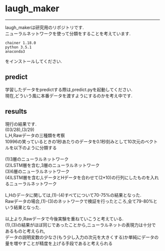 # laugh_maker

---

laugh_makerは研究用のリポジトリです.<br>
ニューラルネットワークを使って分類をすることを考えています.<br>

```
chainer 1.18.0
python 3.5.1
anaconda3
```
をインストールしてください.<br>

## predict

学習したデータをpredictする際は,predict.pyを起動してください.<br>
現在,どういう風に本番データを渡すようにするのかを考え中です.<br>

## results

現行の結果です.<br>
(03/28),(3/29)<br>
L,H,Rawデータの三種類を考察<br>
10996の笑っているときの1秒あたりのデータを0.1秒刻みとして10次元のベクトルを以下のように分類する<br>
<br>
(1)3層のニューラルネットワーク<br>
(2)LSTM層を含む,3層のニューラルネットワーク<br>
(3)6層のニューラルネットワーク<br>
(4)LSTM層を含む,LデータとHデータを合わせて(2*10)の行列にしたものを入れるニューラルネットワーク<br>
<br>
L,Hのデータに関しては,(1)-(4)すべてについて70-75%の結果となった.<br>
Rawデータの場合,(1)-(3)のネットワークで検証を行ったところ,全て79-80%という結果となった.<br>
<br>
以上より,Rawデータで今後実験を重ねていこうと考えている.<br>
(1),(3)の結果がほぼ同じであったことから,ニューラルネットの表現力は十分であるものと考えられ,<br>
データの説明変数の少なさ(もう少し入力の次元を大きくする)か単純にデータの量を増やすことが精度を上げる手段であると考えられる
